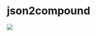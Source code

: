 # json2compound
![](https://github.com/takusuman/json2compound/assets/47103338/09013010-8fb8-4e72-a1a0-8355626a6f41)
